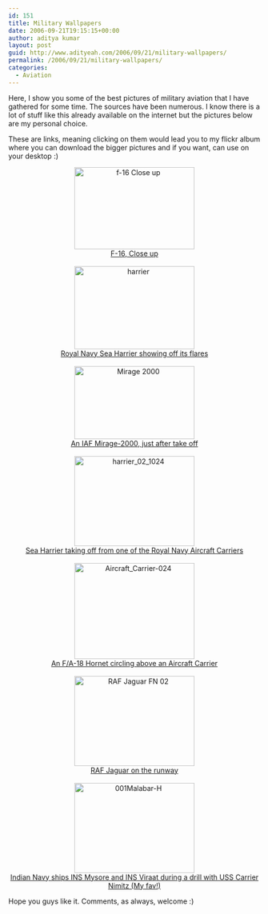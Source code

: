 ```yaml
---
id: 151
title: Military Wallpapers
date: 2006-09-21T19:15:15+00:00
author: aditya kumar
layout: post
guid: http://www.adityeah.com/2006/09/21/military-wallpapers/
permalink: /2006/09/21/military-wallpapers/
categories:
  - Aviation
---
```

Here, I show you some of the best pictures of military aviation that I have gathered for some time. The sources have been numerous. I know there is a lot of stuff like this already available on the internet but the pictures below are my personal choice.  
  
These are links, meaning clicking on them would lead you to my flickr album where you can download the bigger pictures and if you want, can use on your desktop :)  


<div align="center">
  <a href="http://www.flickr.com/photos/adityakumar/248996290/" title="Photo Sharing"><img src="http://static.flickr.com/81/248996290_bc8c54d14d_m.jpg" width="240" height="164" alt="f-16 Close up" /><br />F-16, Close up</a><br /> <br /> <a href="http://www.flickr.com/photos/adityakumar/248996288/" title="Photo Sharing"><img src="http://static.flickr.com/82/248996288_8306911c81_m.jpg" width="240" height="166" alt="harrier" /><br />Royal Navy Sea Harrier showing off its flares</a><br /> <br /> <a href="http://www.flickr.com/photos/adityakumar/248996292/" title="Photo Sharing"><img src="http://static.flickr.com/83/248996292_485f0b1f8e_m.jpg" width="240" height="146" alt="Mirage 2000" /><br />An IAF Mirage-2000, just after take off</a><br /> <br /> <a href="http://www.flickr.com/photos/adityakumar/248300149/" title="Photo Sharing"><img src="http://static.flickr.com/84/248300149_d4f19e970e_m.jpg" width="240" height="180" alt="harrier_02_1024" /><br />Sea Harrier taking off from one of the Royal Navy Aircraft Carriers</a><br /> <br /> <a href="http://www.flickr.com/photos/adityakumar/248300133/" title="Photo Sharing"><img src="http://static.flickr.com/81/248300133_986d163f91_m.jpg" width="240" height="192" alt="Aircraft_Carrier-024" /><br />An F/A-18 Hornet circling above an Aircraft Carrier</a><br /> <br /> <a href="http://www.flickr.com/photos/adityakumar/248300156/" title="Photo Sharing"><img src="http://static.flickr.com/80/248300156_982febe2b6_m.jpg" width="240" height="180" alt="RAF Jaguar FN 02" /><br />RAF Jaguar on the runway</a><br /> <br /> <a href="http://www.flickr.com/photos/adityakumar/248300128/" title="Photo Sharing"><img src="http://static.flickr.com/98/248300128_2dad8e6e6a_m.jpg" width="240" height="180" alt="001Malabar-H" /><br />Indian Navy ships INS Mysore and INS Viraat during a drill with USS Carrier Nimitz (My fav!)</a>
</div>

Hope you guys like it. Comments, as always, welcome :)